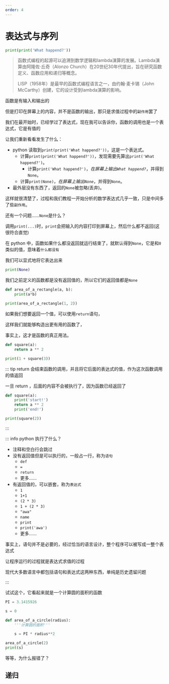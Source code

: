 ```yaml
---
order: 4
---
```

# 表达式与序列

```py edit env="test" target="intro"
print(print('What happend?'))
```
<div id="intro"></div>

<AnswerChecker target="intro">

> 函数式编程的起源可以追溯到数学逻辑和lambda演算的发展。Lambda演算由阿隆佐·丘奇（Alonzo Church）在20世纪30年代提出，旨在研究函数定义、函数应用和递归等概念。
>
> LISP（1958年）是最早的函数式编程语言之一，由约翰·麦卡锡（John McCarthy）创建，它的设计受到lambda演算的影响。

函数是有输入和输出的

但是打印在屏幕上的内容，并不是函数的输出，那只是求值过程中的`副作用`罢了

我们在最开始时，已经学过了表达式，现在我可以告诉你，函数的调用也是一个表达式，它是有值的

</AnswerChecker>

让我们重新看看发生了什么：

- python 读取到`print(print('What happend?'))`，这是一个表达式。
  - 计算`print(print('What happend?'))`，发现需要先算出`print('What happend?')`。
    - 计算`print('What happend?')`，*在屏幕上输出`What happend?`*，并得到`None`。
  - 计算`print(None)`，*在屏幕上输出`None`*，并得到`None`。
- 最外层没有东西了，返回的`None`被忽略(丢弃)。

这样就很清楚了，过程和我们教程一开始分析的数学表达式几乎一致，只是中间多了些`副作用`。

还有一个问题……`None`是什么？

调用`print(...)`时，`print`会把输入的内容打印到屏幕上，然后什么都不返回(这很符合直觉)

在 python 中，函数如果什么都没返回就运行结束了，就默认得到`None`，它是和`0`类似的值，意味着`什么都没有`

我们可以显式地将它表达出来

```py edit env="test"
print(None)
```

我们之前定义的函数都是没有返回值的，所以它们的返回值都是`None`

```py edit env="test"
def area_of_a_rectangle(a, b):
    print(a*b)

print(area_of_a_rectangle(1, 2))
```

如果我们想要返回一个值，可以使用`return`语句，

这样我们就能够构造出更有用的函数了，

事实上，这才是函数的真正用法。

```py edit env="test"
def square(a):
    return a ** 2

print(1 + square(3))
```

::: tip return 会结束函数的调用，并且将它后面的表达式的值，作为这次函数调用的值返回

一旦 return ，后面的内容不会被执行了，因为函数已经返回了

```py edit env="test"
def square(a):
    print('start!')
    return a ** 2
    print('end!')

print(square(2))
```

:::

::: info python 执行了什么？

- 注释和空白行会跳过
- 没有返回值但是可以执行的，一般占一行，称为`语句`
  - `def`
  - `=`
  - `return`
  - 更多……
- 有返回值的，可以嵌套，称为`表达式`
  - `1`
  - `1+1`
  - `(2 * 3)`
  - `1 + (2 * 3)`
  - `"awa"`
  - `name`
  - `print`
  - `print('awa')`
  - 更多……

事实上，语句并不是必要的，经过恰当的语言设计，整个程序可以被写成一整个表达式

让程序运行的过程就是表达式求值的过程

现代大多数语言中都包括语句和表达式这两种东西，单纯是历史遗留问题

:::


试试这个，它看起来就是一个计算圆的面积的函数

```py edit env="test"
PI = 3.1415926

s = 0

def area_of_a_circle(radius):
    '''计算圆的面积'''

    s = PI * radius**2

area_of_a_circle(2)
print(s)
```

等等，为什么报错了？



## 递归



<script setup>
import AnswerChecker from "@source/.vuepress/components/AnswerChecker.vue";
</script>
